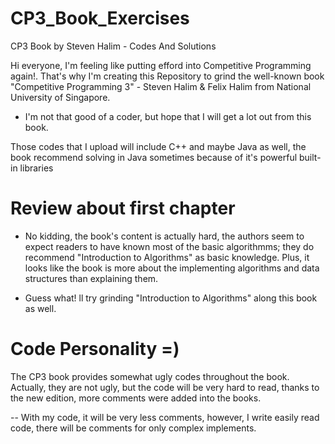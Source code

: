 # CP3_Book_Exercises
CP3 Book by Steven Halim - Codes And Solutions

Hi everyone, 
I'm feeling like putting efford into Competitive Programming again!. That's why I'm creating this Repository to grind the well-known book "Competitive Programming 3" - Steven Halim & Felix Halim from National University of Singapore. 

- I'm not that good of a coder, but hope that I will get a lot out from this book. 

Those codes that I upload will include C++ and maybe Java as well, the book recommend solving in Java sometimes because of it's powerful built-in libraries

# Review about first chapter
- No kidding, the book's content is actually hard, the authors seem to expect readers to have known most of the basic algorithmms; they do recommend "Introduction to Algorithms" as basic knowledge. Plus, it looks like the book is more about the implementing algorithms and data structures than explaining them. 

- Guess what! ll try grinding "Introduction to Algorithms" along this book as well. 

# Code Personality =)
The CP3 book provides somewhat ugly codes throughout the book. Actually, they are not ugly, but the code will be very hard to read, thanks to the new edition, more comments were added into the books.

-- With my code, it will be very less comments, however, I write easily read code, there will be comments for only complex implements.



